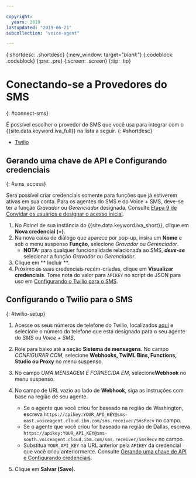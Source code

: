 ```yaml
---

copyright:
  years: 2019
lastupdated: "2019-06-21"
subcollection: "voice-agent"

---
```


{:shortdesc: .shortdesc}
{:new_window: target="_blank"_}
{:codeblock: .codeblock}
{:pre: .pre}
{:screen: .screen}
{:tip: .tip}


# Conectando-se a Provedores do SMS
{: #connect-sms}

É possível escolher o provedor do SMS que você usa para integrar com o {{site.data.keyword.iva_full}} na lista a seguir.
{: #shortdesc}

* [Twilio](#twilio-setup)

## Gerando uma chave de API e Configurando credenciais
{: #sms_access}

Será possível criar credenciais somente para funções que já estiverem ativas em sua conta. Para os agentes do SMS e do Voice + SMS, deve-se ter a função *Gravador* ou *Gerenciador* designada. Consulte [Etapa 9 de Convidar os usuários e designar o acesso inicial](/docs/services/voice-agent?topic=voice-agent-iam#step1).

1. No *Painel* de sua instância do {{site.data.keyword.iva_short}}, clique em **Nova credencial (+)**. 
2. Na nova caixa de diálogo que aparece por pop-up, insira um **Nome** e sob o menu suspenso **Função**, selecione *Gravador* ou *Gerenciador*. 
    - **NOTA:** para qualquer funcionalidade relacionada ao SMS, **_deve-se_** selecionar a função *Gravador* ou *Gerenciador*. 
3. Clique em  ** Incluir **.
4. Próximo às suas credenciais recém-criadas, clique em **Visualizar credenciais**. Tome nota do valor para `APIKEY` no script de JSON para uso em [Configurando o Twilio para o SMS](/docs/services/voice-agent?topic=voice-agent-connect-sms#twilio-setup).

## Configurando o Twilio para o SMS
{: #twilio-setup}

1. Acesse os seus números de telefone do Twilio, localizados [aqui](https://www.twilio.com/console/phone-numbers/) e selecione o número do telefone que está designado para o seu agente do _SMS_ ou _Voice + SMS_. 

1. Role para baixo até a seção **Sistema de mensagens**. No campo _CONFIGURAR COM_, selecione **Webhooks, TwiML Bins, Functions, Studio ou Proxy** no menu suspenso.

1. No campo _UMA MENSAGEM É FORNECIDA EM_, selecione**Webhook** no menu suspenso.

1. No campo de URL vazio ao lado de **Webhook**, siga as instruções com base na região de seu agente. 

    - Se o agente que você criou for baseado na região de Washington, escreva `https://apikey:YOUR_API_KEY@sms-east.voiceagent.cloud.ibm.com/sms.receiver/SmsRecv` no campo.
    - Se o agente que você criou for baseado na região de Dallas, escreva `https://apikey:YOUR_API_KEY@sms-south.voiceagent.cloud.ibm.com/sms.receiver/SmsRecv` no campo.
    - Substitua `YOUR_API_KEY` na URL anterior pela `APIKEY` da credencial que você criou anteriormente. Consulte [Gerando uma chave de API e Configurando credenciais](/docs/services/voice-agent?topic=voice-agent-sms_config_instance#sms_access). 

1. Clique em **Salvar (Save)**. 
